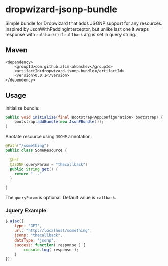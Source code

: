 # dropwizard-jsonp-bundle
Simple bundle for Dropwizard that adds JSONP support for any resources.
Inspired by JsonWithPaddingInterceptor, but unlike last one it wraps response with `callback()` if `callback` arg is set in query string.

## Maven
```
<dependency>
    <groupId>com.github.alim-akbashev</groupId>
    <artifactId>dropwizard-jsonp-bundle</artifactId>
    <version>0.0.1</version>
</dependency>
```

## Usage
Initialize bundle:
```java
public void initialize(final Bootstrap<AppConfiguration> bootstrap) {
    bootstrap.addBundle(new JsonPBundle());
}
```

Anotate resource using `JSONP` annotation:
```java
@Path("/something")
public class SomeResource {

  @GET
  @JSONP(queryParam = "thecallback")
  public String get() {
    return "..."
  }

}
```

The `queryParam` is optional. Default value is `callback`.

### Jquery Example
```javascript
$.ajax({
    type: 'GET',
    url: "http://localhost/something",
    jsonp: "thecallback",
    dataType: "jsonp",
    success: function( response ) {
        console.log( response );
    }
});
```
